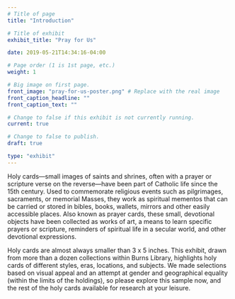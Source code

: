 ```yaml
---
# Title of page
title: "Introduction"

# Title of exhibit
exhibit_title: "Pray for Us"

date: 2019-05-21T14:34:16-04:00

# Page order (1 is 1st page, etc.)
weight: 1

# Big image on first page.
front_image: "pray-for-us-poster.png" # Replace with the real image
front_caption_headline: ""
front_caption_text: ""

# Change to false if this exhibit is not currently running.
current: true

# Change to false to publish.
draft: true

type: "exhibit"
---
```


Holy cards—small images of saints and shrines, often with a prayer or scripture verse on the reverse—have been part of Catholic life since the 15th century. Used to commemorate religious events such as pilgrimages, sacraments, or memorial Masses, they work as spiritual mementos that can be carried or stored in bibles, books, wallets, mirrors and other easily accessible places. Also known as prayer cards, these small, devotional objects have been collected as works of art, a means to learn specific prayers or scripture, reminders of spiritual life in a secular world, and other devotional expressions.

Holy cards are almost always smaller than 3 x 5 inches. This exhibit, drawn from more than a dozen collections within Burns Library, highlights holy cards of different styles, eras, locations, and subjects. We made selections based on visual appeal and an attempt at gender and geographical equality (within the limits of the holdings), so please explore this sample now, and the rest of the holy cards available for research at your leisure.
